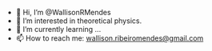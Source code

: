 - 👋 Hi, I’m @WallisonRMendes
- 👀 I’m interested in theoretical physics.
- 🌱 I’m currently learning ...
- 📫 How to reach me: wallison.ribeiromendes@gmail.com

<!---
WallisonRMendes/WallisonRMendes is a ✨ special ✨ repository because its `README.md` (this file) appears on your GitHub profile.
You can click the Preview link to take a look at your changes.
--->
